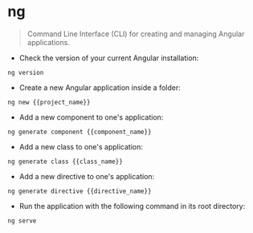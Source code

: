 # ng

> Command Line Interface (CLI) for creating and managing Angular applications.

- Check the version of your current Angular installation:

`ng version`

- Create a new Angular application inside a folder:

`ng new {{project_name}}`

- Add a new component to one's application:

`ng generate component {{component_name}}`

- Add a new class to one's application:

`ng generate class {{class_name}}`

- Add a new directive to one's application:

`ng generate directive {{directive_name}}`

- Run the application with the following command in its root directory:

`ng serve`
